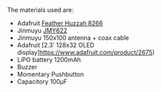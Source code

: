 The materials used are:

- Adafruit [Feather Huzzah 8266](https://www.adafruit.com/product/2821)
- Jinmuyu [JMY622](http://www.jinmuyu.com/hf-rfid-modules/jmy622.html)
- Jinmuyu 150x100 antenna + coax cable
- Adafruit [2.3' 128x32 OLED display]https://www.adafruit.com/product/2675)
- LiPO battery 1200mAh
- Buzzer
- Momentary Pushbutton
- Capacitory 100µF
